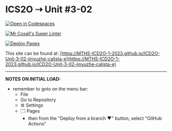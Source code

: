 # ICS2O ⇢ Unit #3-02

[![Open in Codespaces](https://classroom.github.com/assets/launch-codespace-7f7980b617ed060a017424585567c406b6ee15c891e84e1186181d67ecf80aa0.svg)](https://classroom.github.com/open-in-codespaces?assignment_repo_id=14584645)

[![Mr Coxall's Super Linter](https://github.com/MTHS-ICD2O-1-2023/ICD2O-Unit-3-02-jinyuzhe-calista-e/workflows/Mr%20Coxall's%20Super%20Linter/badge.svg)](https://github.com/MTHS-ICD2O-1-2023/ICD2O-Unit-3-02-jinyuzhe-calista-e/actions)

[![Deploy Pages](https://github.com/MTHS-ICD2O-1-2023/ICD2O-Unit-3-02-jinyuzhe-calista-e/workflows/Deploy%20Pages/badge.svg)](https://github.com/MTHS-ICD2O-1-2023/ICD2O-Unit-3-02-jinyuzhe-calista-e/actions)

This site can be found at: [https://MTHS-ICD2O-1-2023.github.io/ICD2O-Unit-3-02-jinyuzhe-calista-e](https://MTHS-ICD2O-1-2023.github.io/ICD2O-Unit-3-02-jinyuzhe-calista-e)

---

**NOTES ON INITIAL LOAD:**
- remember to goto on the menu bar:
  - File
  - Go to Repository
  - ⚙ Settings
  - 🗔 Pages
    - then from the "Deploy from a branch ▼" button, select "GitHub Actions"

